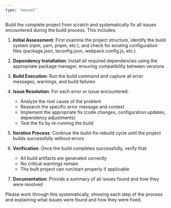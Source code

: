 ```yaml
---
type: 'manual'
---
```


Build the complete project from scratch and systematically fix all issues encountered during the
build process. This includes:

1. **Initial Assessment**: First examine the project structure, identify the build system (npm,
   yarn, pnpm, etc.), and check for existing configuration files (package.json, tsconfig.json,
   webpack.config.js, etc.)

2. **Dependency Installation**: Install all required dependencies using the appropriate package
   manager, ensuring compatibility between versions

3. **Build Execution**: Run the build command and capture all error messages, warnings, and build
   failures

4. **Issue Resolution**: For each error or issue encountered:
   - Analyze the root cause of the problem
   - Research the specific error message and context
   - Implement the appropriate fix (code changes, configuration updates, dependency adjustments)
   - Test the fix by re-running the build

5. **Iterative Process**: Continue the build-fix-rebuild cycle until the project builds successfully
   without errors

6. **Verification**: Once the build completes successfully, verify that:
   - All build artifacts are generated correctly
   - No critical warnings remain
   - The built project can run/start properly if applicable

7. **Documentation**: Provide a summary of all issues found and how they were resolved

Please work through this systematically, showing each step of the process and explaining what issues
were found and how they were fixed.

